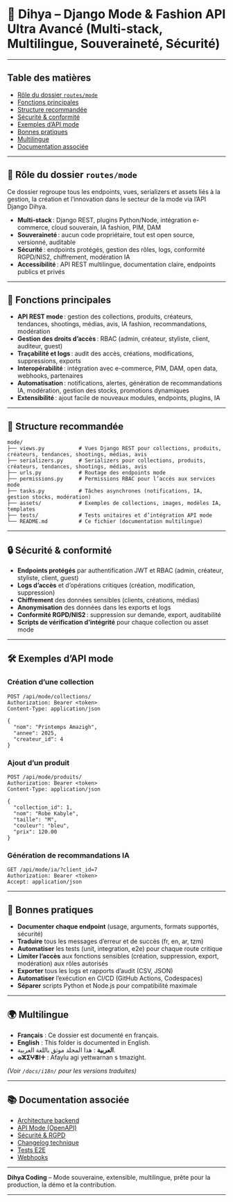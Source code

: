 # 👗 Dihya – Django Mode & Fashion API Ultra Avancé (Multi-stack, Multilingue, Souveraineté, Sécurité)

---

## Table des matières

- [Rôle du dossier `routes/mode`](#rôle-du-dossier-routesmode)
- [Fonctions principales](#fonctions-principales)
- [Structure recommandée](#structure-recommandée)
- [Sécurité & conformité](#sécurité--conformité)
- [Exemples d’API mode](#exemples-dapi-mode)
- [Bonnes pratiques](#bonnes-pratiques)
- [Multilingue](#multilingue)
- [Documentation associée](#documentation-associée)

---

## 👗 Rôle du dossier `routes/mode`

Ce dossier regroupe tous les endpoints, vues, serializers et assets liés à la gestion, la création et l’innovation dans le secteur de la mode via l’API Django Dihya.

- **Multi-stack** : Django REST, plugins Python/Node, intégration e-commerce, cloud souverain, IA fashion, PIM, DAM
- **Souveraineté** : aucun code propriétaire, tout est open source, versionné, auditable
- **Sécurité** : endpoints protégés, gestion des rôles, logs, conformité RGPD/NIS2, chiffrement, modération IA
- **Accessibilité** : API REST multilingue, documentation claire, endpoints publics et privés

---

## 🧠 Fonctions principales

- **API REST mode** : gestion des collections, produits, créateurs, tendances, shootings, médias, avis, IA fashion, recommandations, modération
- **Gestion des droits d’accès** : RBAC (admin, créateur, styliste, client, auditeur, guest)
- **Traçabilité et logs** : audit des accès, créations, modifications, suppressions, exports
- **Interopérabilité** : intégration avec e-commerce, PIM, DAM, open data, webhooks, partenaires
- **Automatisation** : notifications, alertes, génération de recommandations IA, modération, gestion des stocks, promotions dynamiques
- **Extensibilité** : ajout facile de nouveaux modules, endpoints, plugins, IA

---

## 📁 Structure recommandée

```
mode/
├── views.py           # Vues Django REST pour collections, produits, créateurs, tendances, shootings, médias, avis
├── serializers.py     # Serializers pour collections, produits, créateurs, tendances, shootings, médias, avis
├── urls.py            # Routage des endpoints mode
├── permissions.py     # Permissions RBAC pour l’accès aux services mode
├── tasks.py           # Tâches asynchrones (notifications, IA, gestion stocks, modération)
├── assets/            # Exemples de collections, images, modèles IA, templates
├── tests/             # Tests unitaires et d’intégration API mode
└── README.md          # Ce fichier (documentation multilingue)
```

---

## 🔒 Sécurité & conformité

- **Endpoints protégés** par authentification JWT et RBAC (admin, créateur, styliste, client, guest)
- **Logs d’accès** et d’opérations critiques (création, modification, suppression)
- **Chiffrement** des données sensibles (clients, créations, médias)
- **Anonymisation** des données dans les exports et logs
- **Conformité RGPD/NIS2** : suppression sur demande, export, auditabilité
- **Scripts de vérification d’intégrité** pour chaque collection ou asset mode

---

## 🛠️ Exemples d’API mode

### Création d’une collection

```http
POST /api/mode/collections/
Authorization: Bearer <token>
Content-Type: application/json

{
  "nom": "Printemps Amazigh",
  "annee": 2025,
  "createur_id": 4
}
```

### Ajout d’un produit

```http
POST /api/mode/produits/
Authorization: Bearer <token>
Content-Type: application/json

{
  "collection_id": 1,
  "nom": "Robe Kabyle",
  "taille": "M",
  "couleur": "bleu",
  "prix": 120.00
}
```

### Génération de recommandations IA

```http
GET /api/mode/ia/?client_id=7
Authorization: Bearer <token>
Accept: application/json
```

---

## 📝 Bonnes pratiques

- **Documenter chaque endpoint** (usage, arguments, formats supportés, sécurité)
- **Traduire** tous les messages d’erreur et de succès (fr, en, ar, tzm)
- **Automatiser** les tests (unit, integration, e2e) pour chaque route critique
- **Limiter l’accès** aux fonctions sensibles (création, suppression, export, modération) aux rôles autorisés
- **Exporter** tous les logs et rapports d’audit (CSV, JSON)
- **Automatiser** l’exécution en CI/CD (GitHub Actions, Codespaces)
- **Séparer** scripts Python et Node.js pour compatibilité maximale

---

## 🌍 Multilingue

- **Français** : Ce dossier est documenté en français.
- **English** : This folder is documented in English.
- **العربية** : هذا المجلد موثق باللغة العربية.
- **ⴰⵣⵉⵖⴻⵏⵜ** : Afaylu agi yettwarnan s tmazight.

*(Voir `/docs/i18n/` pour les versions traduites)*

---

## 📚 Documentation associée

- [Architecture backend](../../../../docs/architecture.md)
- [API Mode (OpenAPI)](../../../../docs/openapi.yaml)
- [Sécurité & RGPD](../../../../SECURITY.md)
- [Changelog technique](../../../../TECHNICAL_CHANGELOG.md)
- [Tests E2E](../../../../E2E_TESTS_GUIDE.md)
- [Webhooks](../../../../WEBHOOKS_GUIDE.md)

---

**Dihya Coding** – Mode souveraine, extensible, multilingue, prête pour la production, la démo et la contribution.

---
